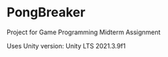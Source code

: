 # PongBreaker
Project for Game Programming Midterm Assignment

Uses Unity version: Unity LTS 2021.3.9f1

